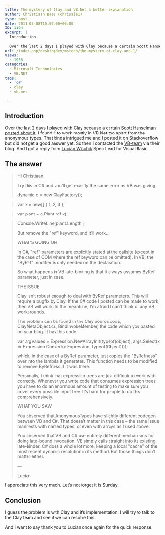```yaml
---
title: The mystery of Clay and VB.Net a better explanation
author: Christiaan Baes (chrissie1)
type: post
date: 2011-05-08T15:07:00+00:00
ID: 1164
excerpt: |
  Introduction
  
  Over the last 2 days I played with Clay because a certain Scott Hanselman posted about it. I found it to work mostly in VB.Net too apart from the anonymous types. That kinda intrigued me and I posted it on Stackoverflow but did not get a&hellip;
url: /index.php/desktopdev/mstech/the-mystery-of-clay-and-1/
views:
  - 1958
categories:
  - Microsoft Technologies
  - VB.NET
tags:
  - 'c#'
  - clay
  - vb.net

---
```

## Introduction

Over the last 2 days [I played with Clay][1] because a certain [Scott Hanselman][2] [posted about it][3]. I found it to work mostly in VB.Net too apart from the anonymous types. That kinda intrigued me and I posted it on Stackoverflow but did not get a good answer yet. So then I contacted the [VB-team][4] via their blog. And I got a reply from [Lucian Wischik][5] Spec Lead for Visual Basic. 

## The answer

> Hi Christiaan.
> 
> Try this in C# and you’ll get exactly the same error as VB was giving:
> 
> dynamic c = new ClayFactory();
          
> var x = new[] { 1, 2, 3 };
          
> var plant = c.Plant(ref x);
          
> Console.WriteLine(plant.Length);
> 
> But remove the "ref" keyword, and it’ll work…
> 
> WHAT’S GOING ON
> 
> In C#, "ref" parameters are explicitly stated at the callsite (except in the case of COM where the ref keyword can be omitted). In VB, the "ByRef" modifier is only needed on the declaration.
> 
> So what happens in VB late-binding is that it always assumes ByRef parameter, just in case.
> 
> THE ISSUE
> 
> Clay isn’t robust enough to deal with ByRef parameters. This will require a bugfix by Clay. If the C# code I posted can be made to work, then VB will work. In the meantime, I’m afraid I can’t think of any VB workarounds.
> 
> The problem can be found in the Clay source code, ClayMetaObject.cs, BindInvokeMember, the code which you pasted on your blog. It has this code
> 
> var argValues = Expression.NewArrayInit(typeof(object), args.Select(x => Expression.Convert(x.Expression, typeof(Object))));
> 
> which, in the case of a ByRef parameter, just copies the "ByRefness" over into the lambda it generates. This function needs to be modified to remove ByRefness if it was there.
> 
> Personally, I think that expression trees are just difficult to work with correctly. Whenever you write code that consumes expression trees you have to do an enormous amount of testing to make sure you cover every possible input tree. It’s hard for people to do this comprehensively.
> 
> WHAT YOU SAW
> 
> You observed that AnonymousTypes have slightly different codegen between VB and C#. That doesn’t matter in this case – the same issue manifests with named types, or even with arrays as I used above.
> 
> You observed that VB and C# use entirely different mechanisms for doing late-bound invocation. VB simply calls straight into its existing late-binder. C# does a whole lot more, keeping a local "cache" of the most recent dynamic resolution in its method. But those things don’t matter either.
> 
> &#8212;
> 
> Lucian

I appreciate this very much. Let&#8217;s not forget it is Sunday. 

## Conclusion

I guess the problem is with Clay and it&#8217;s implementation. I will try to talk to the Clay team and see if we can resolve this. 

And I want to say thank you to Lucian once again for the quick response.

 [1]: /index.php/DesktopDev/MSTech/using-clay-in-vb-net
 [2]: http://www.hanselman.com/
 [3]: http://www.hanselman.com/blog/NuGetPackageOfTheWeek6DynamicMalleableEnjoyableExpandoObjectsWithClay.aspx
 [4]: http://blogs.msdn.com/b/vbteam/
 [5]: http://blogs.msdn.com/b/lucian/